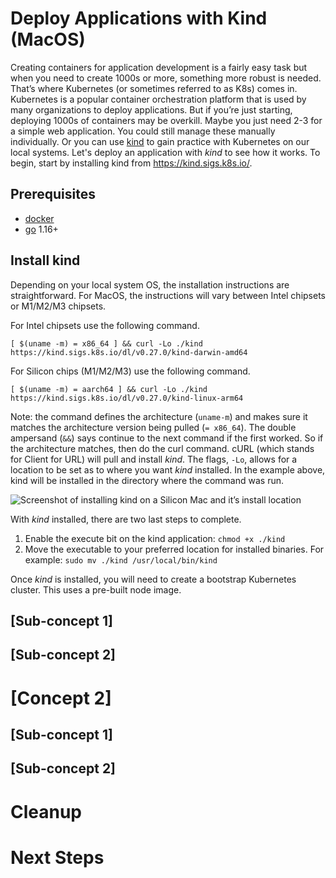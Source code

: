 <h1>Deploy Applications with Kind (MacOS)</h1>

Creating containers for application development is a fairly easy task but when you need to create 1000s or more, something more robust is needed. That’s where Kubernetes (or sometimes referred to as K8s) comes in. Kubernetes is a popular container orchestration platform that is used by many organizations to deploy applications. But if you’re just starting, deploying 1000s of containers may be overkill. Maybe you just need 2-3 for a simple web application. You could still manage these manually individually. Or you can use [kind](https://kind.sigs.k8s.io/) to gain practice with Kubernetes on our local systems. Let's deploy an application with *kind* to see how it works. To begin, start by installing kind from https://kind.sigs.k8s.io/. 

<H2>Prerequisites</H2>  

 *  [docker](https://docs.docker.com/desktop/)
 *  [go](https://go.dev/) 1.16+

<H2>Install kind</H2>
Depending on your local system OS, the installation instructions are straightforward. For MacOS, the instructions will vary between Intel chipsets or M1/M2/M3 chipsets. 

For Intel chipsets use the following command.

`[ $(uname -m) = x86_64 ] && curl -Lo ./kind https://kind.sigs.k8s.io/dl/v0.27.0/kind-darwin-amd64`


For Silicon chips (M1/M2/M3) use the following command.

`[ $(uname -m) = aarch64 ] && curl -Lo ./kind https://kind.sigs.k8s.io/dl/v0.27.0/kind-linux-arm64`

Note: the command defines the architecture (`uname-m`) and makes sure it matches the architecture version being pulled (`= x86_64`). The double ampersand (`&&`) says continue to the next command if the first worked. So if the architecture matches, then do the curl command. cURL (which stands for Client for URL) will pull and install *kind*. The flags, `-Lo`, allows for a location to be set as to where you want *kind* installed. In the example above, kind will be installed in the directory where the command was run. 

![Screenshot of installing kind on a Silicon Mac and it’s install location](https://thevirtualbuddha9.wordpress.com/wp-content/uploads/2025/02/screenshot-2025-02-23-at-12.48.25e280afpm-copy.png)

With *kind* installed, there are two last steps to complete.

1.  Enable the execute bit on the kind application: `chmod +x ./kind`
2.  Move the executable to your preferred location for installed binaries. For example: `sudo mv ./kind /usr/local/bin/kind`


Once *kind* is installed, you will need to create a bootstrap Kubernetes cluster. This uses a pre-built node image. 



## [Sub-concept 1]

## [Sub-concept 2]

# [Concept 2]

## [Sub-concept 1]

## [Sub-concept 2]

# Cleanup

# Next Steps
